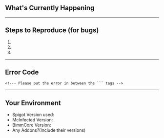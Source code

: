 <!--- Provide a general summary of the issue in the Title above -->
<!--- Unless you're going to use a different format, not using this format will result in your ticket being removed -->
<!--- You ticket WILL be removed if: you don't fill in the information or you say newest for a version -->

## What's Currently Happening
<!--- Tell me what happens instead of the expected behavior -->


----
## Steps to Reproduce (for bugs)
<!--- Provide a link to a live example, or an unambiguous set of steps to -->
<!--- reproduce this bug. Include code to reproduce, if relevant -->
1.

2.

3.

----
## Error Code
```
<!--- Please put the error in between the ``` tags -->  

```


----
## Your Environment
<!--- If you say latest, or newest your ticket will be deleted. No Exceptions -->
* Spigot Version used:
* McInfected Version:
* BimmCore Version:
* Any Addons?(Include their versions)
